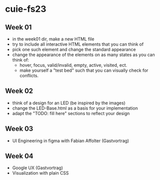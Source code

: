 # cuie-fs23

## Week 01

- in the week01 dir, make a new HTML file
- try to include all interactive HTML elements that you can think of
- pick one such element and change the standard appearance
- change the appearance of the elements on as many states as you can think of:
  - hover, focus, valid/invalid, empty, active, visited, ect.
  - make yourself a "test bed" such that you can visually check for conflicts.

## Week 02

- think of a design for an LED (be inspired by the images)
- change the LED-Base.html as a basis for your implementation
- adapt the "TODO: fill here" sections to reflect your design

## Week 03

- UI Engineering in figma with Fabian Affolter (Gastvortrag)

## Week 04

- Google UX (Gastvortrag)
- Visualization with plain CSS
